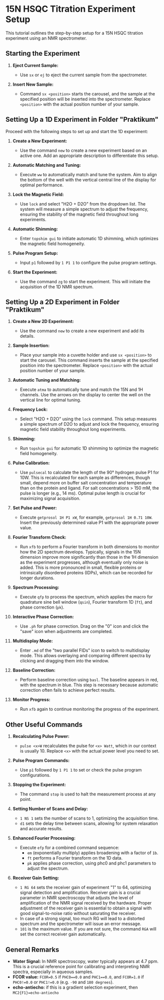 # 15N HSQC Titration Experiment Setup

This tutorial outlines the step-by-step setup for a 15N HSQC titration experiment using an NMR spectrometer.

## Starting the Experiment

1. **Eject Current Sample:**
   - Use `sx` or `ej` to eject the current sample from the spectrometer.

2. **Insert New Sample:**
   - Command `sx <position>` starts the carousel, and the sample at the specified position will be inserted into the 
   spectrometer. Replace `<position>` with the actual position number of your sample.

## Setting Up a 1D Experiment in Folder "Praktikum"

Proceed with the following steps to set up and start the 1D experiment:

1. **Create a New Experiment:**
   - Use the command `new` to create a new experiment based on an active one. Add an appropriate description to 
   differentiate this setup.

2. **Automatic Matching and Tuning:**
   - Execute `ww` to automatically match and tune the system. Aim to align the bottom of the well with the vertical 
   central line of the display for optimal performance.

3. **Lock the Magnetic Field:**
   - Use `lock` and select "H2O + D2O" from the dropdown list. The system will measure a simple spectrum to adjust the 
   frequency, ensuring the stability of the magnetic field throughout long experiments.

4. **Automatic Shimming:**
   - Enter `topshim gui` to initiate automatic 1D shimming, which optimizes the magnetic field homogeneity.

5. **Pulse Program Setup:**
   - Input `p1` followed by `1 P1 1` to configure the pulse program settings.

6. **Start the Experiment:**
   - Use the command `zg` to start the experiment. This will initiate the acquisition of the 1D NMR spectrum.

## Setting Up a 2D Experiment in Folder "Praktikum"

1. **Create a New 2D Experiment:**
   - Use the command `new` to create a new experiment and add its details.

2. **Sample Insertion:**
   - Place your sample into a cuvette holder and use `sx <position>` to start the carousel. This command inserts the 
   sample at the specified position into the spectrometer. Replace `<position>` with the actual position number of 
   your sample.

3. **Automatic Tuning and Matching:**
   - Execute `atma` to automatically tune and match the 15N and 1H channels. Use the arrows on the display to center 
   the well on the vertical line for optimal tuning.

4. **Frequency Lock:**
   - Select "H2O + D2O" using the `lock` command. This setup measures a simple spectrum of D2O to adjust and lock the 
   frequency, ensuring magnetic field stability throughout long experiments.

5. **Shimming:**
   - Run `topshim gui` for automatic 1D shimming to optimize the magnetic field homogeneity.

6. **Pulse Calibration:**
   - Use `pulsecal` to calculate the length of the 90° hydrogen pulse P1 for 10W. This is recalculated for each sample 
   as differences, though small, depend more on buffer salt concentration and temperature than on the protein and ligand. 
   For salt concentrations > 150 mM, the pulse is longer (e.g., 14 ms). Optimal pulse length is crucial for maximizing 
   signal acquisition.

7. **Set Pulse and Power:**
   - Execute `getprosol 1H P1 xW`, for example, `getprosol 1H 0.71 10W`. Insert the previously determined value P1 with 
   the appropriate power value.

8. **Fourier Transform Check:**
   - Run `xfb` to perform a Fourier transform in both dimensions to monitor how the 2D spectrum develops. Typically, 
   signals in the 15N dimension improve more significantly than those in the 1H dimension as the experiment progresses, 
   although eventually only noise is added. This is more pronounced in small, flexible proteins or intrinsically 
   disordered proteins (IDPs), which can be recorded for longer durations.

9. **Spectrum Processing:**
   - Execute `qfp` to process the spectrum, which applies the macro for quadrature sine bell window (`qsin`), Fourier 
   transform 1D (`ft`), and phase correction (`pk`).

10. **Interactive Phase Correction:**
    - Use `.ph` for phase correction. Drag on the "0" icon and click the "save" icon when adjustments are completed.

11. **Multidisplay Mode:**
    - Enter `.md` of the "two parallel FIDs" icon to switch to multidisplay mode. This allows overlaying and comparing 
    different spectra by clicking and dragging them into the window.

12. **Baseline Correction:**
    - Perform baseline correction using `basl`. The baseline appears in red, with the spectrum in blue. This step is 
    necessary because automatic correction often fails to achieve perfect results.

13. **Monitor Progress:**
    - Run `xfb` again to continue monitoring the progress of the experiment.

## Other Useful Commands

1. **Recalculating Pulse Power:**
   - `pulse <x>W` recalculates the pulse for `<x> Watt`, which in our context is usually 10. Replace `<x>` with the actual power level you need to set.

2. **Pulse Program Commands:**
   - Use `p1` followed by `1 P1 1` to set or check the pulse program configurations.

3. **Stopping the Experiment:**
   - The command `stop` is used to halt the measurement process at any point.

4. **Setting Number of Scans and Delay:**
   - `1 NS 1` sets the number of scans to 1, optimizing the acquisition time.
   - `d1` sets the delay time between scans, allowing for system relaxation and accurate results.

5. **Enhanced Fourier Processing:**
   - Execute `efp` for a combined command sequence:
     - `em` (exponentially multiply) applies broadening with a factor of `1b`.
     - `ft` performs a Fourier transform on the 1D data.
     - `pk` applies phase correction, using phc0 and phc1 parameters to adjust the spectrum.

6. **Receiver Gain Setting:**
   - `1 RG 64` sets the receiver gain of experiment "1" to 64, optimizing signal detection and amplification. Receiver 
   gain is a crucial parameter in NMR spectroscopy that adjusts the level of amplification of the NMR signal received 
   by the hardware. Proper adjustment of the receiver gain is essential to obtain a signal with good signal-to-noise 
   ratio without saturating the receiver.
   - In case of a strong signal, too much RG will lead to a distorted spectrum and the spectrometer will issue an error message.
   - `101` is the maximum value. If you are not sure, the command `RGA` will set the correct receiver gain automatically. 

## General Remarks

- **Water Signal:** In NMR spectroscopy, water typically appears at 4.7 ppm. This is a crucial reference point for calibrating and interpreting NMR spectra, especially in aqueous samples.
- **FCOR value:** `FCOR=0.5` if `PHC0==0.0` and `PHC1==0.0`, and `FCOR=1.0` if `PHC0!=0.0` or `PHC1!=0.0` (e.g. `-90` and `180 degrees`).
- **echo-antiecho:** if this is a gradient selection experiment, then `MC2{F1}=echo-antiecho`